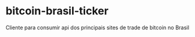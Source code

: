 # bitcoin-brasil-ticker
Cliente para consumir api dos principais sites de trade de bitcoin no Brasil
